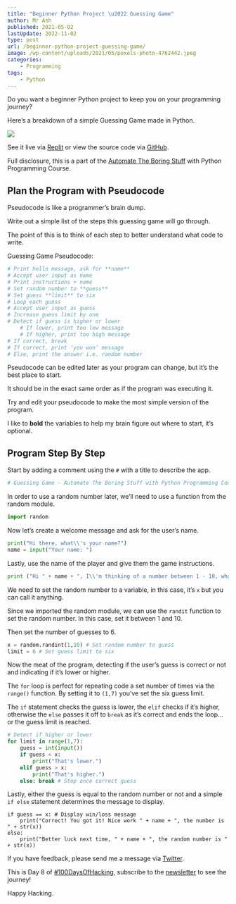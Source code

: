```yaml
---
title: "Beginner Python Project \u2022 Guessing Game"
author: Mr Ash
published: 2021-05-02
lastUpdate: 2022-11-02
type: post
url: /beginner-python-project-guessing-game/
image: /wp-content/uploads/2021/05/pexels-photo-4762442.jpeg
categories: 
    - Programming
tags:
    - Python
---
```


Do you want a beginner Python project to keep you on your programming journey?

Here’s a breakdown of a simple Guessing Game made in Python.

[![](https://p146.p4.n0.cdn.getcloudapp.com/items/5zuBb0rz/52c5e92a-fa3b-410b-b057-b3cbdf935412.jpeg?v=bf40ee3f13a67d04aa8a03dde650ae86)](https://replit.com/@MrAshleyAshley/Guessing-Game-Automate-The-Boring-Stuff-Python-Programming-C#guessing_game.py)

See it live via [Replit](https://replit.com/@MrAshleyAshley/Guessing-Game-Automate-The-Boring-Stuff-Python-Programming-C#guessing_game.py) or view the source code via [GitHub](https://github.com/mrashleyball/Guessing-Game-Automate-The-Boring-Stuff-Python-Programming-Course).

Full disclosure, this is a part of the [Automate The Boring Stuff](http://automatetheboringstuff.com/) with Python Programming Course.

## Plan the Program with Pseudocode

Pseudocode is like a programmer’s brain dump.

Write out a simple list of the steps this guessing game will go through.

The point of this is to think of each step to better understand what code to write.

Guessing Game Pseudocode:

```python
# Print hello message, ask for **name**
# Accept user input as name
# Print instructions + name
# Set random number to **guess**
# Set guess **limit** to six
# Loop each guess
# Accept user input as guess
# Increase guess limit by one
# Detect if guess is higher or lower
    # If lower, print too low message
    # If higher, print too high message
# If correct, break
# If correct, print ‘you won’ message
# Else, print the answer i.e. random number
```

Pseudocode can be edited later as your program can change, but it’s the best place to start.

It should be in the exact same order as if the program was executing it.

Try and edit your pseudocode to make the most simple version of the program.

I like to **bold** the variables to help my brain figure out where to start, it’s optional.

## Program Step By Step

Start by adding a comment using the `#` with a title to describe the app.

```python
# Guessing Game - Automate The Boring Stuff with Python Programming Course
```

In order to use a random number later, we’ll need to use a function from the random module.

```python
import random
```

Now let’s create a welcome message and ask for the user’s name.

```python
print("Hi there, what\\'s your name?")
name = input("Your name: ")
```

Lastly, use the name of the player and give them the game instructions.

```python
print ("Hi " + name + ", I\\'m thinking of a number between 1 - 10, what is it? (You have six guesses)")
```

We need to set the random number to a variable, in this case, it’s `x` but you can call it anything.

Since we imported the random module, we can use the `randit` function to set the random number. In this case, set it between 1 and 10.

Then set the number of guesses to 6.

```python
x = random.randint(1,10) # Set random number to guess
limit = 6 # Set guess limit to six
```

Now the meat of the program, detecting if the user’s guess is correct or not and indicating if it’s lower or higher.

The `for` loop is perfect for repeating code a set number of times via the `range()` function. By setting it to `(1,7)` you’ve set the six guess limit.

The `if` statement checks the guess is lower, the `elif` checks if it’s higher, otherwise the `else` passes it off to `break` as it’s correct and ends the loop… or the guess limit is reached.

```python
# Detect if higher or lower
for limit in range(1,7):
    guess = int(input())
    if guess < x:
        print("That's lower.")
    elif guess > x:
        print("That's higher.")
    else: break # Stop once correct guess
```

Lastly, either the guess is equal to the random number or not and a simple `if else` statement determines the message to display.

```
if guess == x: # Display win/loss message
    print("Correct! You got it! Nice work " + name + ", the number is " + str(x))
else:
    print("Better luck next time, " + name + ", the random number is " + str(x))

```

If you have feedback, please send me a message via [Twitter](https://twitter.com/mrashleyball).

This is Day 8 of [\#100DaysOfHacking](https://mrash.co/100daysofhacking/), subscribe to the [newsletter](https://go.mrash.co/newsletter) to see the journey!

Happy Hacking.